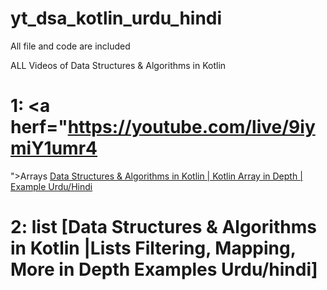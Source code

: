 # yt_dsa_kotlin_urdu_hindi
 All file and code are included

 ALL Videos of Data Structures & Algorithms in Kotlin
# 1: <a herf="https://youtube.com/live/9iymiY1umr4
">Arrays [Data Structures & Algorithms in Kotlin | Kotlin Array  in Depth | Example Urdu/Hindi](https://youtube.com/live/9iymiY1umr4) </a>

# 2: <a herf="https://youtube.com/live/Zf6hWj_asUQ">list [Data Structures & Algorithms in Kotlin |Lists Filtering, Mapping, More in Depth Examples Urdu/hindi]</a>

